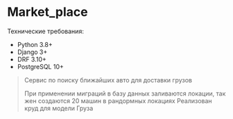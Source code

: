 # Market_place

Технические требования:

- Python 3.8+
- Django 3+
- DRF 3.10+
- PostgreSQL 10+

> Сервис по поиску ближайших авто для доставки грузов
> 
> При применении миграций в базу данных заливаются локации,
> так жен создаются 20 машин в рандормных локациях 
> Реализован круд для модели Груза